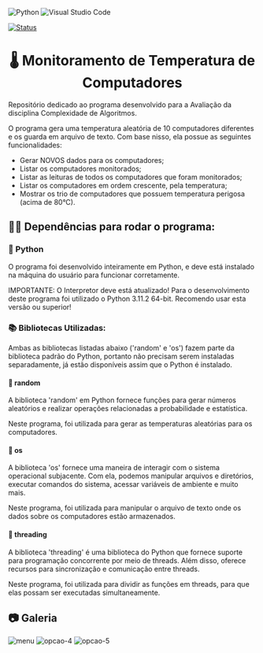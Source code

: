 ![Python](https://img.shields.io/badge/python-3670A0?style=for-the-badge&logo=python&logoColor=ffdd54) ![Visual Studio Code](https://img.shields.io/badge/Visual%20Studio%20Code-0078d7.svg?style=for-the-badge&logo=visual-studio-code&logoColor=white)

[![Status](https://img.shields.io/badge/Status-Concluído-blue)]()

<h1 align="center">🌡️ Monitoramento de Temperatura de Computadores</h1>

Repositório dedicado ao programa desenvolvido para a Avaliação da disciplina Complexidade de Algoritmos.

O programa gera uma temperatura aleatória de 10 computadores diferentes e os guarda em arquivo de texto. Com base nisso, ela possue as seguintes funcionalidades:
- Gerar NOVOS dados para os computadores;
- Listar os computadores monitorados;
- Listar as leituras de todos os computadores que foram monitorados;
- Listar os computadores em ordem crescente, pela temperatura;
- Mostrar os trio de computadores que possuem temperatura perigosa (acima de 80°C).

<h2>👋🏼 Dependências para rodar o programa: </h2>

<h3>🐍 Python</h3>
O programa foi desenvolvido inteiramente em Python, e deve está instalado na máquina do usuário para funcionar corretamente.

IMPORTANTE: O Interpretor deve está atualizado! Para o desenvolvimento deste programa foi utilizado o Python 3.11.2 64-bit. Recomendo usar esta versão ou superior!

<h3>📚 Bibliotecas Utilizadas: </h3>
Ambas as bibliotecas listadas abaixo ('random' e 'os') fazem parte da biblioteca padrão do Python, portanto não precisam serem instaladas separadamente, já estão disponíveis assim que o Python é instalado.

<h4>🎲 random</h4>
A biblioteca 'random' em Python fornece funções para gerar números aleatórios e realizar operações relacionadas a probabilidade e estatística.

Neste programa, foi utilizada para gerar as temperaturas aleatórias para os computadores.

<h4>📂 os</h4>
A biblioteca 'os' fornece uma maneira de interagir com o sistema operacional subjacente. Com ela, podemos manipular arquivos e diretórios, executar comandos do sistema, acessar variáveis de ambiente e muito mais.

Neste programa, foi utilizada para manipular o arquivo de texto onde os dados sobre os computadores estão armazenados.

<h4>🧵 threading</h4>
A biblioteca 'threading' é uma biblioteca do Python que fornece suporte para programação concorrente por meio de threads. Além disso, oferece recursos para sincronização e comunicação entre threads.

Neste programa, foi utilizada para dividir as funções em threads, para que elas possam ser executadas simultaneamente.

<h2>📷 Galeria</h2>

![menu](https://user-images.githubusercontent.com/85349959/230675288-2280f127-1d05-4e95-9e31-074c83994f57.png)
![opcao-4](https://user-images.githubusercontent.com/85349959/230675350-a1391143-48d7-46d8-b35a-041c86fb8aa5.png)
![opcao-5](https://user-images.githubusercontent.com/85349959/230675465-025717d4-dad1-40d5-8285-c982646462ab.png)
